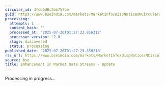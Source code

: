 ```yaml
---
circular_id: dfcb6d0c2bb757be
guid: https://www.bseindia.com/markets/MarketInfo/DispNoticesNCirculars.aspx?Noticeid={BA6064AB-5C71-44A9-B333-07B841E3D865}&noticeno=20250725-11&dt=07/25/2025&icount=11&totcount=69&flag=0
processing:
  attempts: 1
  content_hash: ''
  processed_at: '2025-07-26T01:27:23.856312'
  processor_version: '2.0'
  stage: discovered
  status: processing
published_date: '2025-07-26T01:27:23.856218'
rss_url: https://www.bseindia.com/markets/MarketInfo/DispNoticesNCirculars.aspx?Noticeid={BA6064AB-5C71-44A9-B333-07B841E3D865}&noticeno=20250725-11&dt=07/25/2025&icount=11&totcount=69&flag=0
source: bse
title: Enhancement in Market Data Streams - Update
---
```


Processing in progress...